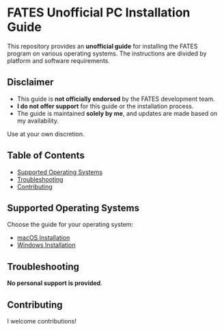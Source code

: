 # FATES Unofficial PC Installation Guide

This repository provides an **unofficial guide** for installing the FATES program on various operating systems. The instructions are divided by platform and software requirements.

## Disclaimer
- This guide is **not officially endorsed** by the FATES development team.
- **I do not offer support** for this guide or the installation process.
- The guide is maintained **solely by me**, and updates are made based on my availability.

Use at your own discretion.

## Table of Contents
- [Supported Operating Systems](#supported-operating-systems)
- [Troubleshooting](#troubleshooting)
- [Contributing](#contributing)

## Supported Operating Systems
Choose the guide for your operating system:
- [macOS Installation](./os-macos.md)
- [Windows Installation](./os-windows.md)

## Troubleshooting
**No personal support is provided**.

## Contributing
I welcome contributions!
